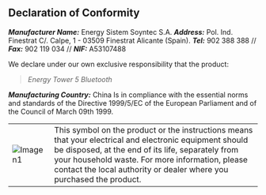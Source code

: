 ## Declaration of Conformity

_**Manufacturer Name:**_ Energy Sistem Soyntec S.A.
_**Address:**_ Pol. Ind. Finestrat C/. Calpe, 1 - 03509 Finestrat Alicante (Spain).
_**Tel:**_ 902 388 388 // _**Fax:**_ 902 119 034 // _**NIF:**_  A53107488

We declare under our own exclusive responsibility that the product:

>*Energy Tower 5 Bluetooth*

_**Manufacturing Country:**_ China
Is in compliance with the essential norms and standards of the Directive 1999/5/EC of the European Parliament and of the Council of March 09th 1999.

|  |  |
|:-------|:-------|
|![Imagen1](http://static.energysistem.com/images/manuals/39930/52d42d0e441fc.jpg) |This symbol on the product or the instructions means that your electrical and electronic equipment should be disposed, at the end of its life, separately from your household waste. For more information, please contact the local authority or dealer where you purchased the product.|

